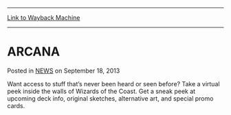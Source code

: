 
---
[Link to Wayback Machine](https://web.archive.org/web/20220810001349/https://magic.wizards.com/en/articles/archive/arcana-2013-09-18)

[_metadata_:description]:- "Want access to stuff that’s never been heard or seen before? Take a virtual peek inside the walls of Wizards of the Coast. Get a sneak peek at upcoming deck info, original sketches, alternative art, and special promo cards."
[_metadata_:generator]:- "Drupal 7 (http://drupal.org)"
[_metadata_:node]:- "46508"
[_metadata_:publish_date]:- "2013-09-18"
[_metadata_:source]:- "div-main-content"
[_metadata_:title]:- "ARCANA"
[_metadata_:wayback_capture_timestamp]:- "2022-08-10 00:13:49"
[_metadata_:wayback_raw_url]:- "https://web.archive.org/web/20220810001349id_/https://magic.wizards.com/en/articles/archive/arcana-2013-09-18"
[_metadata_:wayback_url]:- "https://magic.wizards.com/en/articles/archive/arcana-2013-09-18"
---


ARCANA
======



 Posted in [NEWS](/en/articles)
 on September 18, 2013 










Want access to stuff that’s never been heard or seen before? Take a virtual peek inside the walls of Wizards of the Coast. Get a sneak peek at upcoming deck info, original sketches, alternative art, and special promo cards.







